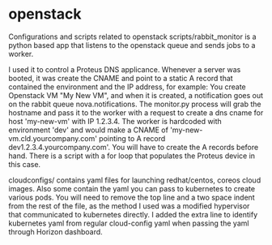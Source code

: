 openstack
=========

Configurations and scripts related to openstack
scripts/rabbit_monitor is a python based app that listens to the openstack queue and sends jobs to a worker.

I used it to control a Proteus DNS applicance. Whenever a server was booted, it was create the CNAME and point to a static A record that contained the environment and the IP address, for example: You create Openstack VM "My New VM", and when it is created, a notification goes out on the rabbit queue nova.notifications. The monitor.py process will grab the hostname and pass it to the worker with a request to create a dns cname for host 'my-new-vm' with IP 1.2.3.4.  The worker is hardcoded with environment 'dev' and would make a CNAME of 'my-new-vm.cld.yourcompany.com' pointing to A record dev1.2.3.4.yourcompany.com'. You will have to create the A records before hand. There is a script with a for loop that populates the Proteus device in this case. 

cloudconfigs/
contains yaml files for launching redhat/centos, coreos cloud images. Also some contain the yaml you can pass to kubernetes to create various pods.  You will need to remove the top line and a two space indent from the rest of the file, as the method I used was a modified hypervisor that communicated to kubernetes directly. I added the extra line to identify kubernetes yaml from regular cloud-config yaml when passing the yaml through Horizon dashboard.


